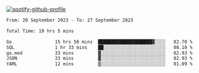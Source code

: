 [![spotify-github-profile](https://spotify-github-profile.vercel.app/api/view?uid=313pysyt3uxkjdidtiuvzf7nrnnu&cover_image=true&theme=natemoo-re&show_offline=false&background_color=121212&interchange=false&bar_color=53b14f&bar_color_cover=false)](https://spotify-github-profile.vercel.app/api/view?uid=313pysyt3uxkjdidtiuvzf7nrnnu&redirect=true)

<!--START_SECTION:waka-->

```txt
From: 20 September 2023 - To: 27 September 2023

Total Time: 19 hrs 5 mins

Go                15 hrs 56 mins  ████████████████████▓░░░░   82.70 %
SQL               1 hr 33 mins    ██░░░░░░░░░░░░░░░░░░░░░░░   08.10 %
go.mod            33 mins         ▓░░░░░░░░░░░░░░░░░░░░░░░░   02.93 %
JSON              33 mins         ▓░░░░░░░░░░░░░░░░░░░░░░░░   02.93 %
YAML              12 mins         ▒░░░░░░░░░░░░░░░░░░░░░░░░   01.09 %
```

<!--END_SECTION:waka-->